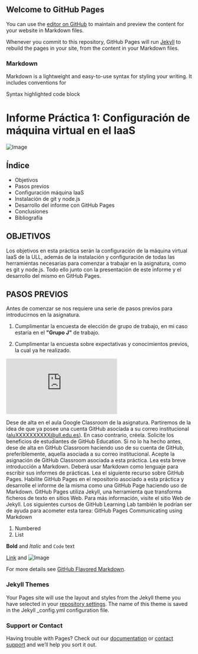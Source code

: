 ## Welcome to GitHub Pages

You can use the [editor on GitHub](https://github.com/ULL-ESIT-INF-DSI-2021/ull-esit-inf-dsi-20-21-github-campus-experts-ostream07/edit/gh-pages/index.md) to maintain and preview the content for your website in Markdown files.

Whenever you commit to this repository, GitHub Pages will run [Jekyll](https://jekyllrb.com/) to rebuild the pages in your site, from the content in your Markdown files.

### Markdown

Markdown is a lightweight and easy-to-use syntax for styling your writing. It includes conventions for

Syntax highlighted code block

# Informe Práctica 1: Configuración de máquina virtual en el IaaS





![Image](https://www.ull.es/servicios/stic/wp-content/uploads/sites/2/2016/05/VDI-1.png)







## Índice
  - Objetivos
  - Pasos previos
  - Configuración máquina IaaS
  - Instalación de git y node.js
  - Desarrollo del informe con GitHub Pages
  - Conclusiones
  - Bibliografía
  
  




## OBJETIVOS
Los objetivos en esta práctica serán la configuración de la máquina virtual IaaS de la ULL, además de la instalación y configuración de todas las herramientas necesarias para comenzar a trabajar en la asignatura, como es git y node.js. Todo ello junto con la presentación de este informe y el desarrollo del mismo en GitHub Pages.


## PASOS PREVIOS

Antes de comenzar se nos requiere una serie de pasos previos para introducirnos en la asignatura.
1. Cumplimentar la encuesta de elección de grupo de trabajo, en mi caso estaría en el **"Grupo J"** de trabajo.

2. Cumplimentar la encuesta sobre expectativas y conocimientos previos, la cual ya he realizado.


![Image](https://campusingenieriaytecnologia.ull.es/mod/feedback/view.php?id=281123)


Dese de alta en el aula Google Classroom de la asignatura.
Partiremos de la idea de que ya posee una cuenta GitHub asociada a su correo institucional (aluXXXXXXXXXX@ull.edu.es). En caso contrario, créela.
Solicite los beneficios de estudiantes de GitHub Education.
Si no lo ha hecho antes, dese de alta en GitHub Classroom haciendo uso de su cuenta de GitHub, preferiblemente, aquella asociada a su correo institucional.
Acepte la asignación de GitHub Classroom asociada a esta práctica.
Lea esta breve introducción a Markdown. Deberá usar Markdown como lenguaje para escribir sus informes de prácticas. Lea el siguiente recurso sobre GitHub Pages. Habilite GitHub Pages en el repositorio asociado a esta práctica y desarrolle el informe de la misma como una GitHub Page haciendo uso de Markdown. GitHub Pages utiliza Jekyll, una herramienta que transforma ficheros de texto en sitios Web. Para más información, visite el sitio Web de Jekyll. Los siguientes cursos de GitHub Learning Lab también le podrían ser de ayuda para acometer esta tarea:
GitHub Pages
Communicating using Markdown

1. Numbered
2. List

**Bold** and _Italic_ and `Code` text

[Link](url) and ![Image](src)


For more details see [GitHub Flavored Markdown](https://guides.github.com/features/mastering-markdown/).

### Jekyll Themes

Your Pages site will use the layout and styles from the Jekyll theme you have selected in your [repository settings](https://github.com/ULL-ESIT-INF-DSI-2021/ull-esit-inf-dsi-20-21-github-campus-experts-ostream07/settings). The name of this theme is saved in the Jekyll _config.yml configuration file.

### Support or Contact

Having trouble with Pages? Check out our [documentation](https://docs.github.com/categories/github-pages-basics/) or [contact support](https://support.github.com/contact) and we’ll help you sort it out.
